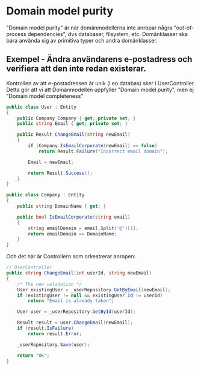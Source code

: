 # Domain model purity

"Domain model purity" är när domänmodellerna inte anropar några "out-of-process dependencies", dvs databaser, filsystem, etc. Domänklasser ska bara använda sig av primitiva typer och andra domänklasser.

## Exempel - Ändra användarens e-postadress och verifiera att den inte redan existerar.
Kontrollen av att e-postadressen är unik (i en databas) sker i UserController. Detta gör att vi att Domänmodellen uppfyller "Domain model purity", men ej "Domain model completeness"

```csharp
public class User : Entity
{
    public Company Company { get; private set; }
    public string Email { get; private set; }

    public Result ChangeEmail(string newEmail)
    {
        if (Company.IsEmailCorporate(newEmail) == false)
            return Result.Failure("Incorrect email domain");

        Email = newEmail;

        return Result.Success();
    }
}

public class Company : Entity
{
    public string DomainName { get; }

    public bool IsEmailCorporate(string email)
    {
        string emailDomain = email.Split('@')[1];
        return emailDomain == DomainName;
    }
}
```
Och det här är Controllern som orkestrerar anropen:

```csharp
// UserController
public string ChangeEmail(int userId, string newEmail)
{
    /* The new validation */
    User existingUser = _userRepository.GetByEmail(newEmail);
    if (existingUser != null && existingUser.Id != userId)
        return "Email is already taken";

    User user = _userRepository.GetById(userId);

    Result result = user.ChangeEmail(newEmail);
    if (result.IsFailure)
        return result.Error;

    _userRepository.Save(user);

    return "OK";
}
```
